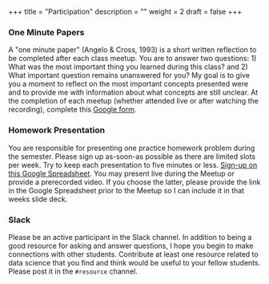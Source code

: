 +++
title = "Participation"
description = ""
weight = 2
draft = false
+++


### One Minute Papers

A "one minute paper" (Angelo & Cross, 1993) is a short written reflection to be completed after each class meetup. You are to answer two questions: 1) What was the most important thing you learned during this class? and 2) What important question remains unanswered for you? My goal is to give you a moment to reflect on the most important concepts presented were and to provide me with information about what concepts are still unclear. At the completion of each meetup (whether attended live or after watching the recording), complete this [Google form](https://forms.gle/QWb3Fh6MgG4CpB3Y9).

### Homework Presentation

You are responsible for presenting one practice homework problem during the semester. Please sign up as-soon-as possible as there are limited slots per week. Try to keep each presentation to five minutes or less. [Sign-up on this Google Spreadsheet](https://docs.google.com/spreadsheets/d/1l_-D8hw5jRKRsjnolijVxEcB-mTHGHMjGo-595iur8g/edit?usp=sharing). You may present live during the Meetup or provide a prerecorded video. If you choose the latter, please provide the link in the Google Spreadsheet prior to the Meetup so I can include it in that weeks slide deck.

### Slack

Please be an active participant in the Slack channel. In addition to being a good resource for asking and answer questions, I hope you begin to make connections with other students. Contribute at least one resource related to data science that you find and think would be useful to your fellow students. Please post it in the `#resource` channel.
